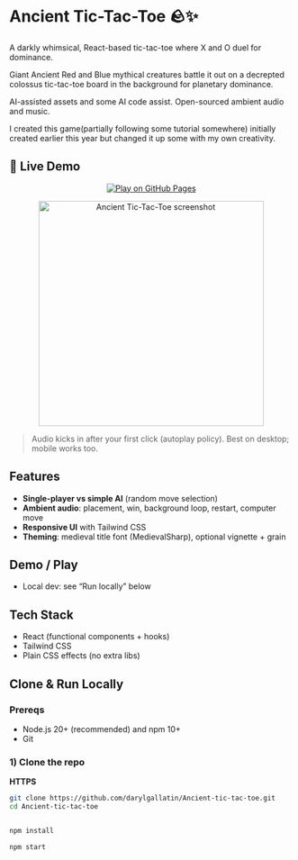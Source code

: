 # Ancient Tic-Tac-Toe 🪨✨
A darkly whimsical, React-based tic-tac-toe where X and O duel for dominance.

Giant Ancient Red and Blue mythical creatures battle it out on a decrepted colossus   tic-tac-toe board in the background for planetary dominance.  

AI-assisted assets and some AI code assist. Open-sourced ambient audio and music.

I created this game(partially following some tutorial somewhere)  initially created earlier this year but changed it up some with my own creativity.


## 🚀 Live Demo

<p align="center">
  <a href="https://darylgallatin.github.io/Ancient-tic-tac-toe/">
    <img src="https://img.shields.io/badge/Play%20on-GitHub%20Pages-0ea5e9?style=for-the-badge&logo=githubpages&logoColor=white" alt="Play on GitHub Pages">
  </a>
</p>

<p align="center">
  <a href="https://darylgallatin.github.io/Ancient-tic-tac-toe/">
    <img src="https://github.com/user-attachments/assets/a53ed4a6-5b81-4f22-a6a2-625203147dda"
         alt="Ancient Tic-Tac-Toe screenshot" width="400">
  </a>
</p>


> Audio kicks in after your first click (autoplay policy). Best on desktop; mobile works too.


## Features
- **Single-player vs simple AI** (random move selection)
- **Ambient audio**: placement, win, background loop, restart, computer move
- **Responsive UI** with Tailwind CSS
- **Theming**: medieval title font (MedievalSharp), optional vignette + grain


## Demo / Play
- Local dev: see “Run locally” below  


## Tech Stack
- React (functional components + hooks)
- Tailwind CSS
- Plain CSS effects (no extra libs)


## Clone & Run Locally

### Prereqs
- Node.js 20+ (recommended) and npm 10+
- Git

### 1) Clone the repo
**HTTPS**
```bash
git clone https://github.com/darylgallatin/Ancient-tic-tac-toe.git
cd Ancient-tic-tac-toe


npm install

npm start